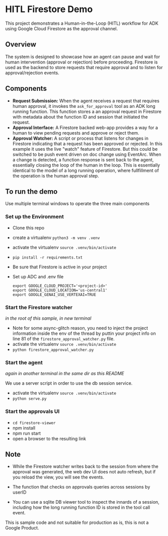 # HITL Firestore Demo

This project demonstrates a Human-in-the-Loop (HITL) workflow for ADK using Google Cloud Firestore as the approval channel.

## Overview

The system is designed to showcase how an agent can pause and wait for human intervention (approval or rejection) before proceeding. Firestore is used as the backend to store requests that require approval and to listen for approval/rejection events.

## Components

*   **Request Submission:** When the agent receives a request that requires human approval, it invokes the `ask_for_approval` tool as an ADK long running function. This function stores a an approval request in Firestore with metadata about the function ID and session that initiated the request.
*   **Approval Interface:**  A Firestore backed web-app provides a way for a human to view pending requests and approve or reject them.
*   **Approval Watcher:**  A script or process that listens for changes in Firestore indicating that a request has been approved or rejected. In this example it uses the live "watch" feature of Firestore. But this could be switched to be push event driven on doc change using EventArc. When a change is detected, a function response is sent back to the agent, essentially closing the loop of the human in the loop. This is essentially identical to the model of a long running operation, where fullfillment of the operation is the human approval step.

## To run the demo

Use multiple terminal windows to operate the three main components

### Set up the Environment

* Clone this repo
* create a virtualenv `python3 -m venv .venv`
* activate the virtualenv `source .venv/bin/activate`
* `pip install -r requirements.txt`
* Be sure that Firestore is active in your project
* Set up ADC and .env file

      export GOOGLE_CLOUD_PROJECT='<project-id>'
      export GOOGLE_CLOUD_LOCATION='us-central1'
      export GOOGLE_GENAI_USE_VERTEXAI=TRUE


### Start the Firestore watcher

_in the root of this sample, in new terminal_

* Note for some async-glitch reason, you need to inject the project information inside the env of the thread by puttin your project info on line 81 of the `firestore_approval_watcher.py` file.
* activate the virtualenv `source .venv/bin/activate`
* `python firestore_approval_watcher.py`

### Start the agent

_again in another terminal in the same dir as this README_

We use a server script in order to use the db session service. 
* activate the virtualenv `source .venv/bin/activate`
* `python serve.py`

### Start the approvals UI

* `cd firestore-viewer`
* npm install
* npm run start
* open a browser to the resulting link

## Note

* While the Firestore watcher writes back to the session from where the approval was generated, the web dev UI does not auto refresh, but if you reload the view, you will see the events.

* The function that checks on approvals queries across sessions by userID

* You can use a sqlite DB viewer tool to inspect the innards of a session, including how the long running function ID is stored in the tool call event.

This is sample code and not suitable for production as is, this is not a Google Product.





